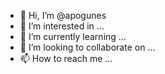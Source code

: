 - 👋 Hi, I’m @apogunes
- 👀 I’m interested in ...
- 🌱 I’m currently learning ...
- 💞️ I’m looking to collaborate on ...
- 📫 How to reach me ...

<!---
apogunes/apogunes is a ✨ special ✨ repository because its `README.md` (this file) appears on your GitHub profile.
You can click the Preview link to take a look at your changes.
--->
